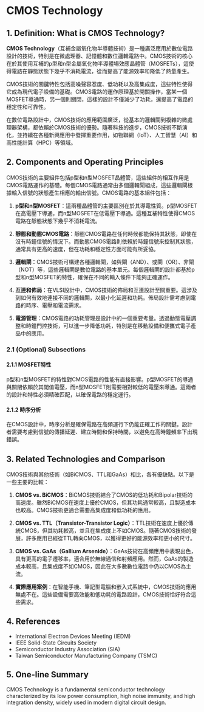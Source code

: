 # CMOS Technology

## 1. Definition: What is **CMOS Technology**?
**CMOS Technology**（互補金屬氧化物半導體技術）是一種廣泛應用於數位電路設計的技術，特別是在微處理器、記憶體和數位邏輯電路中。CMOS技術的核心在於其使用互補的p型和n型金屬氧化物半導體場效應晶體管（MOSFETs），這使得電路在靜態狀態下幾乎不消耗電流，從而提高了能源效率和降低了熱量產生。

CMOS技術的關鍵特性包括高噪聲容忍度、低功耗以及高集成度，這些特性使得它成為現代電子設備的基礎。CMOS電路的運作原理基於開關操作，當某一個MOSFET導通時，另一個則關閉，這樣的設計不僅減少了功耗，還提高了電路的穩定性和可靠性。

在數位電路設計中，CMOS技術的應用範圍廣泛，從基本的邏輯閘到複雜的微處理器架構，都依賴於CMOS技術的優勢。隨著科技的進步，CMOS技術不斷演化，並持續在各種新興應用中發揮重要作用，如物聯網（IoT）、人工智慧（AI）和高性能計算（HPC）等領域。

## 2. Components and Operating Principles
CMOS技術的主要組件包括p型和n型MOSFET晶體管，這些組件的相互作用是CMOS電路運作的基礎。每個CMOS電路通常由多個邏輯閘組成，這些邏輯閘根據輸入信號的狀態產生相應的輸出信號。CMOS電路的基本組件包括：

1. **p型和n型MOSFET**：這兩種晶體管的主要區別在於其導電性質。p型MOSFET在高電壓下導通，而n型MOSFET在低電壓下導通。這種互補特性使得CMOS電路在靜態狀態下幾乎不消耗電流。

2. **靜態和動態CMOS電路**：靜態CMOS電路在任何時候都能保持其狀態，即使在沒有時鐘信號的情況下。而動態CMOS電路則依賴於時鐘信號來控制其狀態，通常具有更高的速度，但在功耗和穩定性方面可能有所妥協。

3. **邏輯閘**：CMOS技術可構建各種邏輯閘，如與閘（AND）、或閘（OR）、非閘（NOT）等，這些邏輯閘是數位電路的基本單元。每個邏輯閘的設計都基於p型和n型MOSFET的特性，確保在不同的輸入條件下能夠正確運作。

4. **互連和佈局**：在VLSI設計中，CMOS技術的佈局和互連設計至關重要。這涉及到如何有效地連接不同的邏輯閘，以最小化延遲和功耗。佈局設計需考慮到電路的時序、電壓和電流需求。

5. **電源管理**：CMOS電路的功耗管理是設計中的一個重要考量。透過動態電壓調整和時鐘門控技術，可以進一步降低功耗，特別是在移動設備和便攜式電子產品中的應用。

### 2.1 (Optional) Subsections
#### 2.1.1 MOSFET特性
p型和n型MOSFET的特性對CMOS電路的性能有直接影響。p型MOSFET的導通與關閉依賴於其閾值電壓，而n型MOSFET則需要相對較低的電壓來導通。這兩者的設計和特性必須精確匹配，以確保電路的穩定運行。

#### 2.1.2 時序分析
在CMOS設計中，時序分析是確保電路在高頻運行下仍能正確工作的關鍵。設計者需要考慮到信號的傳播延遲、建立時間和保持時間，以避免在高時鐘頻率下出現錯誤。

## 3. Related Technologies and Comparison
CMOS技術與其他技術（如BiCMOS、TTL和GaAs）相比，各有優缺點。以下是一些主要的比較：

1. **CMOS vs. BiCMOS**：BiCMOS技術結合了CMOS的低功耗和Bipolar技術的高速度。雖然BiCMOS在速度上優於CMOS，但其功耗通常較高，且製造成本也較高。CMOS技術更適合需要高集成度和低功耗的應用。

2. **CMOS vs. TTL（Transistor-Transistor Logic）**：TTL技術在速度上優於傳統CMOS，但其功耗較高，並且在集成度上不如CMOS。隨著CMOS技術的發展，許多應用已經從TTL轉向CMOS，以獲得更好的能源效率和更小的尺寸。

3. **CMOS vs. GaAs（Gallium Arsenide）**：GaAs技術在高頻應用中表現出色，具有更高的電子遷移率，適合用於無線通信和射頻應用。然而，GaAs的製造成本較高，且集成度不如CMOS，因此在大多數數位電路中仍以CMOS為主流。

4. **實際應用案例**：在智能手機、筆記型電腦和嵌入式系統中，CMOS技術的應用無處不在。這些設備需要高效能和低功耗的電路設計，CMOS技術恰好符合這些需求。

## 4. References
- International Electron Devices Meeting (IEDM)
- IEEE Solid-State Circuits Society
- Semiconductor Industry Association (SIA)
- Taiwan Semiconductor Manufacturing Company (TSMC)

## 5. One-line Summary
CMOS Technology is a fundamental semiconductor technology characterized by its low power consumption, high noise immunity, and high integration density, widely used in modern digital circuit design.